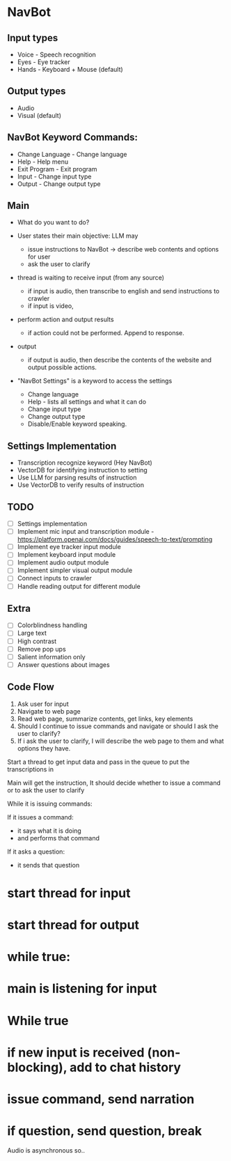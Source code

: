 # NavBot

## Input types
 - Voice - Speech recognition
 - Eyes - Eye tracker
 - Hands - Keyboard + Mouse (default)

## Output types
 - Audio
 - Visual (default)

## NavBot Keyword Commands:
 - Change Language - Change language
 - Help - Help menu
 - Exit Program - Exit program
 - Input - Change input type
 - Output - Change output type

## Main
 - What do you want to do? 
 - User states their main objective: LLM may
   - issue instructions to NavBot -> describe web contents and options for user
   - ask the user to clarify

 - thread is waiting to receive input (from any source)
   - if input is audio, then transcribe to english and send instructions to crawler 
   - if input is video, 
 - perform action and output results
   - if action could not be performed. Append to response.
 - output
   - if output is audio, then describe the contents of the website and output possible actions.
 - "NavBot Settings" is a keyword to access the settings
   - Change language
   - Help - lists all settings and what it can do
   - Change input type
   - Change output type
   - Disable/Enable keyword speaking. 

## Settings Implementation
 - Transcription recognize keyword (Hey NavBot)
 - VectorDB for identifying instruction to setting
 - Use LLM for parsing results of instruction
 - Use VectorDB to verify results of instruction

## TODO
 - [ ] Settings implementation
 - [ ] Implement mic input and transcription module - https://platform.openai.com/docs/guides/speech-to-text/prompting
 - [ ] Implement eye tracker input module
 - [ ] Implement keyboard input module
 - [ ] Implement audio output module
 - [ ] Implement simpler visual output module
 - [ ] Connect inputs to crawler
 - [ ] Handle reading output for different module

## Extra
 - [ ] Colorblindness handling
 - [ ] Large text
 - [ ] High contrast
 - [ ] Remove pop ups
 - [ ] Salient information only
 - [ ] Answer questions about images

## Code Flow
1. Ask user for input
2. Navigate to web page
3. Read web page, summarize contents, get links, key elements
4. Should I continue to issue commands and navigate or should I ask the user to clarify?
5. If i ask the user to clarify, I will describe the web page to them and what options they have.


Start a thread to get input data and pass in the queue to put the transcriptions in

Main will get the instruction, 
It should decide whether to issue a command or to ask the user to clarify

While it is issuing commands:

If it issues a command:
 - it says what it is doing
 - and performs that command

If it asks a question:
 - it sends that question 


# start thread for input
# start thread for output
# while true:
  # main is listening for input
  # While true
  #    if new input is received (non-blocking), add to chat history
  #    issue command, send narration
  #    if question, send question, break
  






Audio is asynchronous so..



